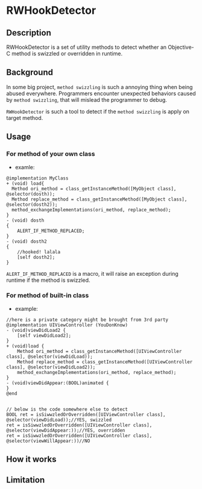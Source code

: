 # RWHookDetector
## Description
RWHookDetector is a set of utility methods to detect whether an Objective-C method is swizzled or overridden in runtime. 

## Background
In some big project, `method swizzling` is such a annoying thing when being abused everywhere. Programmers encounter unexpected behaviors caused by `method swizzling`, that will mislead the programmer to debug.

`RWHookDetector` is such a tool to detect if the `method swizzling` is apply on target method.

## Usage 
### For method of your own class
- examle:
```
@implementation MyClass
+ (void) load{
  Method ori_method = class_getInstanceMethod([MyObject class], @selector(dosth));
  Method replace_method = class_getInstanceMethod([MyObject class], @selector(dosth2));
  method_exchangeImplementations(ori_method, replace_method);
}
- (void) dosth
{
    ALERT_IF_METHOD_REPLACED;
}
- (void) dosth2
{
    //hooked! lalala
    [self dosth2];
}
```

`ALERT_IF_METHOD_REPLACED` is a macro, it will raise an exception during runtime if the method is swizzled.

### For method of built-in class
- example:
```
//here is a private category might be brought from 3rd party 
@implementation UIViewController (YouDonKnow)
- (void)viewDidLoad2 {
    [self viewDidLoad2];
}
+ (void)load {
    Method ori_method = class_getInstanceMethod([UIViewController class], @selector(viewDidLoad));
    Method replace_method = class_getInstanceMethod([UIViewController class], @selector(viewDidLoad2));
    method_exchangeImplementations(ori_method, replace_method);
}
- (void)viewDidAppear:(BOOL)animated {
}
@end


// below is the code somewhere else to detect
BOOL ret = isSiwwzledOrOverridden([UIViewController class], @selector(viewDidLoad));//YES, swizzled
ret = isSiwwzledOrOverridden([UIViewController class], @selector(viewDidAppear:));//YES, overridden
ret = isSiwwzledOrOverridden([UIViewController class], @selector(viewWillAppear:))//NO
```

## How it works

## Limitation


